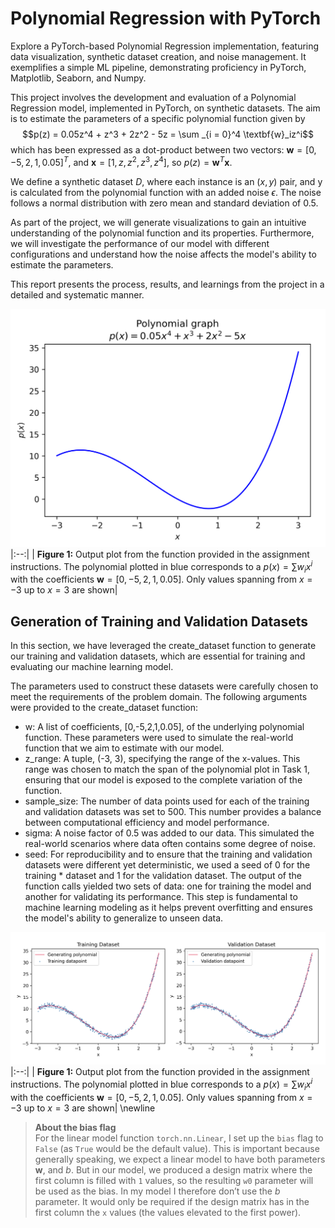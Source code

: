 # Polynomial Regression with PyTorch
Explore a PyTorch-based Polynomial Regression implementation, featuring data visualization, synthetic dataset creation, and noise management. It exemplifies a simple ML pipeline, demonstrating proficiency in PyTorch, Matplotlib, Seaborn, and Numpy.

This project involves the development and evaluation of a Polynomial Regression model, implemented in PyTorch, on synthetic datasets. The aim is to estimate the parameters of a specific polynomial function given by 
$$p(z) = 0.05z^4 + z^3 + 2z^2 - 5z = \sum _{i = 0}^4 \textbf{w}_iz^i$$
which has been expressed as a dot-product between two vectors: $\textbf{w} = [0, −5, 2, 1, 0.05]^T$, and $\textbf{x} = [1, z, z^2, z^3, z^4]$, so $p(z) = \textbf{w}^T\textbf{x}$.

We define a synthetic dataset $D$, where each instance is an $(x, y)$ pair, and y is calculated from the polynomial function with an added noise $\epsilon$. The noise follows a normal distribution with zero mean and standard deviation of $0.5$.

As part of the project, we will generate visualizations to gain an intuitive understanding of the polynomial function and its properties. Furthermore, we will investigate the performance of our model with different configurations and understand how the noise affects the model's ability to estimate the parameters.

This report presents the process, results, and learnings from the project in a detailed and systematic manner.

![ Output plot from the function provided in the assignment instructions](images/Polynomial_plot.png)
|:--:|
| <b>Figure 1:</b> Output plot from the function provided in the assignment instructions. The polynomial plotted in blue corresponds to a $p(x) = \sum w_i x^i$ with the coefficients $\textbf{w} = [0,−5,2,1,0.05]$. Only values spanning from $x = −3$ up to $x = 3$ are shown|

## Generation of Training and Validation Datasets

In this section, we have leveraged the create_dataset function to generate our training and validation datasets, which are essential for training and evaluating our machine learning model.

The parameters used to construct these datasets were carefully chosen to meet the requirements of the problem domain. The following arguments were provided to the create_dataset function:

* w: A list of coefficients, [0,-5,2,1,0.05], of the underlying polynomial function. These parameters were used to simulate the real-world function that we aim to estimate with our model.
* z_range: A tuple, (-3, 3), specifying the range of the x-values. This range was chosen to match the span of the polynomial plot in Task 1, ensuring that our model is exposed to the complete variation of the function.
* sample_size: The number of data points used for each of the training and validation datasets was set to 500. This number provides a balance between computational efficiency and model performance.
* sigma: A noise factor of 0.5 was added to our data. This simulated the real-world scenarios where data often contains some degree of noise.
* seed: For reproducibility and to ensure that the training and validation datasets were different yet deterministic, we used a seed of 0 for the training * dataset and 1 for the validation dataset.
The output of the function calls yielded two sets of data: one for training the model and another for validating its performance. This step is fundamental to machine learning modeling as it helps prevent overfitting and ensures the model's ability to generalize to unseen data.

![ Output plot from the function provided in the assignment instructions](images/Training_Validation_datasets.png)
|:--:|
| <b>Figure 1:</b> Output plot from the function provided in the assignment instructions. The polynomial plotted in blue corresponds to a $p(x) = \sum w_i x^i$ with the coefficients $\textbf{w} = [0,−5,2,1,0.05]$. Only values spanning from $x = −3$ up to $x = 3$ are shown|
 \newline

> **About the bias flag**  
> For the linear model function `torch.nn.Linear`, I set up the `bias` flag to `False` (as `True` would be the default value). This is important because generally speaking, we expect a linear model to have both parameters $\textbf{w}$, and $b$. But in our model, we produced a design matrix where the first column is filled with `1` values, so the resulting `w0` parameter will be used as the bias. In my model I therefore don’t use the $b$ parameter. It would only be required if the design matrix has in the first column the `x` values (the values elevated to the first power).
